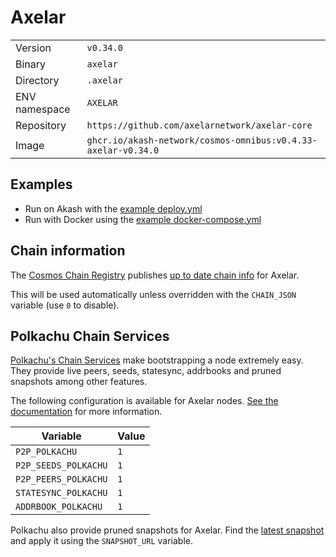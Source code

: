 # Axelar

| | |
|---|---|
|Version|`v0.34.0`|
|Binary|`axelar`|
|Directory|`.axelar`|
|ENV namespace|`AXELAR`|
|Repository|`https://github.com/axelarnetwork/axelar-core`|
|Image|`ghcr.io/akash-network/cosmos-omnibus:v0.4.33-axelar-v0.34.0`|

## Examples

- Run on Akash with the [example deploy.yml](./deploy.yml)
- Run with Docker using the [example docker-compose.yml](./docker-compose.yml)

## Chain information

The [Cosmos Chain Registry](https://github.com/cosmos/chain-registry) publishes [up to date chain info](https://raw.githubusercontent.com/cosmos/chain-registry/master/axelar/chain.json) for Axelar.

This will be used automatically unless overridden with the `CHAIN_JSON` variable (use `0` to disable).

## Polkachu Chain Services

[Polkachu's Chain Services](https://www.polkachu.com/) make bootstrapping a node extremely easy. They provide live peers, seeds, statesync, addrbooks and pruned snapshots among other features.

The following configuration is available for Axelar nodes. [See the documentation](../README.md#polkachu-services) for more information.

|Variable|Value|
|---|---|
|`P2P_POLKACHU`|`1`|
|`P2P_SEEDS_POLKACHU`|`1`|
|`P2P_PEERS_POLKACHU`|`1`|
|`STATESYNC_POLKACHU`|`1`|
|`ADDRBOOK_POLKACHU`|`1`|

Polkachu also provide pruned snapshots for Axelar. Find the [latest snapshot](https://polkachu.com/tendermint_snapshots/akash) and apply it using the `SNAPSHOT_URL` variable.
